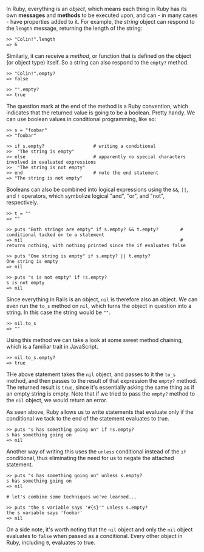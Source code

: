 In Ruby, everything is an *object*, which means each thing in Ruby has its own **messages** and **methods** to be executed upon, and can - in many cases - have properties added to it.  For example, the *string* object can respond to the `length` message, returning the length of the string:

	>> "Colin!".length
	=> 6

Similarly, it can receive a *method*, or function that is defined on the object (or object type) itself.  So a string can also respond to the `empty?` method.

	>> "Colin!".empty?
	=> false

	>> "".empty?
	=> true

The question mark at the end of the method is a Ruby convention, which indicates that the returned value is going to be a boolean.  Pretty handy.  We can use boolean values in conditional programming, like so:

	>> s = "foobar"
	=> "foobar"

	>> if s.empty?                  # writing a conditional
	>>	"The string is empty"
	>> else                         # apparently no special characters involved in evaluated expressions
	>>  "The string is not empty"
	>> end                          # note the end statement
	=> "The string is not empty"

Booleans can also be combined into logical expressions using the `&&`, `||`, and `!` operators, which symbolize logical "and", "or", and "not", respectively.

	>> t = ""
	=> ""

	>> puts "Both strings are empty" if s.empty? && t.empty?        # conditional tacked on to a statement
	=> nil                                                          # returns nothing, with nothing printed since the if evaluates false

	>> puts "One string is empty" if s.empty? || t.empty?
	One string is empty
	=> nil

	>> puts "s is not empty" if !s.empty?
	s is not empty
	=> nil

Since everything in Rails is an object, `nil` is therefore also an object.  We can even run the `to_s` method on `nil`, which turns the object in question into a string.  In this case the string would be `""`.

	>> nil.to_s
	=> ""

Using this method we can take a look at some sweet method chaining, which is a familiar trait in JavaScript.

	>> nil.to_s.empty?
	=> true

THe above statement takes the `nil` object, and passes to it the `to_s` method, and then passes to the result of that expression the `empty?` method.  The returned result is `true`, since it's essentially asking the same thing as if an empty string is empty.  Note that if we tried to pass the `empty?` method to the `nil` object, we would return an error.

As seen above, Ruby allows us to write statements that evaluate only if the conditional we tack to the end of the statement evaluates to true.

    >> puts "s has something going on" if !s.empty?
    s has something going on
    => nil

Another way of writing this uses the `unless` conditional instead of the `if` conditional, thus eliminating the need for us to negate the attached statement.

	>> puts "s has something going on" unless s.empty?
	s has something going on
	=> nil

	# let's combine some techniques we've learned...

	>> puts "the s variable says '#{s}'" unless s.empty?
	the s variable says 'foobar'
	=> nil

On a side note, it's worth noting that the `nil` object and only the `nil` object evaluates to `false` when passed as a conditional.  Every other object in Ruby, including `0`, evaluates to true.
